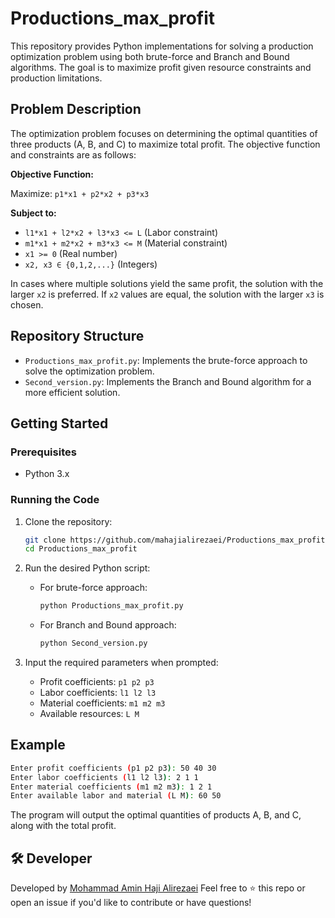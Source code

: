 # Productions_max_profit

This repository provides Python implementations for solving a production optimization problem using both brute-force and Branch and Bound algorithms. The goal is to maximize profit given resource constraints and production limitations.

## Problem Description

The optimization problem focuses on determining the optimal quantities of three products (A, B, and C) to maximize total profit. The objective function and constraints are as follows:

**Objective Function:**

Maximize: `p1*x1 + p2*x2 + p3*x3`

**Subject to:**

* `l1*x1 + l2*x2 + l3*x3 <= L` (Labor constraint)
* `m1*x1 + m2*x2 + m3*x3 <= M` (Material constraint)
* `x1 >= 0` (Real number)
* `x2, x3 ∈ {0,1,2,...}` (Integers)

In cases where multiple solutions yield the same profit, the solution with the larger `x2` is preferred. If `x2` values are equal, the solution with the larger `x3` is chosen.

## Repository Structure

* `Productions_max_profit.py`: Implements the brute-force approach to solve the optimization problem.
* `Second_version.py`: Implements the Branch and Bound algorithm for a more efficient solution.

## Getting Started

### Prerequisites

* Python 3.x

### Running the Code

1. Clone the repository:

   ```bash
   git clone https://github.com/mahajialirezaei/Productions_max_profit.git
   cd Productions_max_profit
   ```



2. Run the desired Python script:

   * For brute-force approach:

     ```bash
     python Productions_max_profit.py
     ```

   * For Branch and Bound approach:

     ```bash
     python Second_version.py
     ```

3. Input the required parameters when prompted:

   * Profit coefficients: `p1 p2 p3`
   * Labor coefficients: `l1 l2 l3`
   * Material coefficients: `m1 m2 m3`
   * Available resources: `L M`

## Example

```bash
Enter profit coefficients (p1 p2 p3): 50 40 30
Enter labor coefficients (l1 l2 l3): 2 1 1
Enter material coefficients (m1 m2 m3): 1 2 1
Enter available labor and material (L M): 60 50
```



The program will output the optimal quantities of products A, B, and C, along with the total profit.


## 🛠 Developer

Developed by [Mohammad Amin Haji Alirezaei](https://github.com/mahajialirezaei)
Feel free to ⭐️ this repo or open an issue if you'd like to contribute or have questions!
